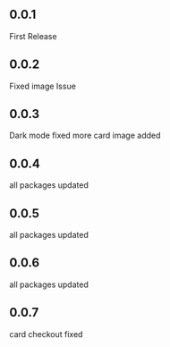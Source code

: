## 0.0.1
First Release

## 0.0.2
Fixed image Issue

## 0.0.3
Dark mode fixed
more card image added

## 0.0.4
all packages updated

## 0.0.5
all packages updated

## 0.0.6
all packages updated

## 0.0.7
card checkout fixed
